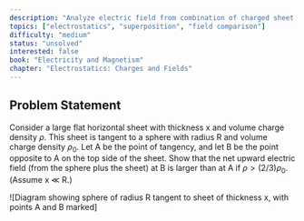 ```yaml
---
description: "Analyze electric field from combination of charged sheet and sphere"
topics: ["electrostatics", "superposition", "field comparison"]
difficulty: "medium"
status: "unsolved"
interested: false
book: "Electricity and Magnetism"
chapter: "Electrostatics: Charges and Fields"
---
```


## Problem Statement
Consider a large flat horizontal sheet with thickness x and volume charge density $\rho$. This sheet is tangent to a sphere with radius R and volume charge density $\rho_0$. Let A be the point of tangency, and let B be the point opposite to A on the top side of the sheet. Show that the net upward electric field (from the sphere plus the sheet) at B is larger than at A if $\rho > (2/3)\rho_0$. (Assume x ≪ R.)

![Diagram showing sphere of radius R tangent to sheet of thickness x, with points A and B marked]
